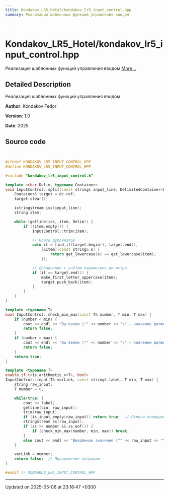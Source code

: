 ```yaml
---
title: Kondakov_LR5_Hotel/kondakov_lr5_input_control.hpp
summary: Реализация шаблонных функций управления вводом 

---
```


# Kondakov_LR5_Hotel/kondakov_lr5_input_control.hpp

Реализация шаблонных функций управления вводом  [More...](#detailed-description)

## Detailed Description

Реализация шаблонных функций управления вводом 

**Author**: Kondakov Fedor 

**Version**: 1.0 

**Date**: 2025 



## Source code

```cpp


#ifndef KONDAKOV_LR5_INPUT_CONTROL_HPP
#define KONDAKOV_LR5_INPUT_CONTROL_HPP

#include "kondakov_lr5_input_control.h"

template <char Delim, typename Container>
void InputControl::split(const string& input_line, DelimitedContainer<Delim, Container&>& dc) {
    Container& target = dc.ref;
    target.clear();

    istringstream iss(input_line);
    string item;

    while (getline(iss, item, Delim)) {
        if (!item.empty()) {
            InputControl::trim(item);

            // Поиск дубликатов
            auto it = find_if(target.begin(), target.end(),
                [&item](const string& s) {
                    return get_lowercase(s) == get_lowercase(item);
                });

            // Добавление с учётом параметров регистра
            if (it == target.end()) {
                make_first_letter_uppercase(item);
                target.push_back(item);
            }
        }
    }
}

template <typename T>
bool InputControl::check_min_max(const T& number, T min, T max) {
    if (number < min) { 
        cout << endl << "Вы ввели \"" << number << "\" — значение должно быть не меньше \"" << min << "\"" << endl << endl; 
        return false; 
    }
    if (number > max) { 
        cout << endl << "Вы ввели \"" << number << "\" — значение должно быть не больше \"" << max << "\"" << endl << endl; 
        return false; 
    }
    return true;
}

template <typename T>
enable_if_t<is_arithmetic_v<T>, bool>
InputControl::input(T& varLink, const string& label, T min, T max) {
    string raw_input;
    T number = 0;

    while(true) {
        cout << label;
        getline(cin, raw_input);
        trim(raw_input);
        if (is_input_empty(raw_input)) return true;  // Отмена операции
        stringstream ss(raw_input);
        if (ss >> number && ss.eof()) {
            if (check_min_max(number, min, max)) break;
        }
        else cout << endl << "Введённое значение \"" << raw_input << "\" не является числом!" << endl << endl;
    }

    varLink = number;
    return false;  // Продолжение операции
}

#endif // KONDAKOV_LR5_INPUT_CONTROL_HPP
```


-------------------------------

Updated on 2025-05-06 at 23:16:47 +0300
